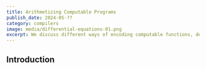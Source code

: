 ```yaml
---
title: Arithmetizing Computable Programs
publish_date: 2024-05-??
category: compilers
image: media/differential-equations-01.png
excerpt: We discuss different ways of encoding computable functions, describing nuances and limitations, before ending on the simplest known method using an intentionally complete operation that's simpler and easier to use than a Turing machine.
---
```


## Introduction


